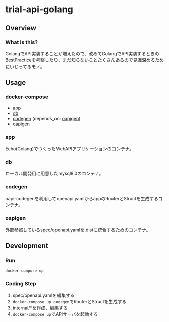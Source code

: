 # trial-api-golang

## Overview

### What is this?
GolangでAPI実装することが増えたので、改めてGolangでAPI実装するときのBestPracticeを考察したり、まだ知らないことたくさんあるので見識深めるためにいじってるモノ。

## Usage

### docker-compose
- [app](#app)
- [db](#db)
- [codegen](#codegen) (depends_on: [oapigen](#oapigen))
- [oapigen](#oapigen)

### app
Echo(Golang)でつくったWebAPIアプリケーションのコンテナ。

### db
ローカル開発用に用意したmysql8.0のコンテナ。

### codegen
oapi-codegenを利用してopenapi.yamlからappのRouterとStructを生成するコンテナ。

### oapigen
外部参照しているspec/openapi.yamlを.distに統合するためのコンテナ。

## Development

### Run
```bash
docker-compose up
```

### Coding Step
1. spec/openapi.yamlを編集する
2. `docker-compose up codegen`でRouterとStructを生成する
3. internal/*を作成、編集する
4. `docker-compose up`でAPIサーバを起動する
